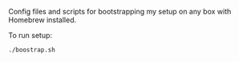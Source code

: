 Config files and scripts for bootstrapping my setup on any box with Homebrew installed.

To run setup:

```
./boostrap.sh
```

